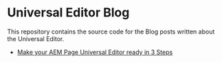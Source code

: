# Universal Editor Blog
This repository contains the source code for the Blog posts written about the Universal Editor.

* [Make your AEM Page Universal Editor ready in 3 Steps](basics)